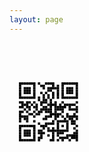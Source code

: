 ```yaml
---
layout: page
---
```



<svg style="margin: 3rem auto" width="33mm" height="33mm" version="1.1" xmlns="http://www.w3.org/2000/svg"><rect x="4mm" y="4mm" width="1mm" height="1mm"/><rect x="5mm" y="4mm" width="1mm" height="1mm"/><rect x="6mm" y="4mm" width="1mm" height="1mm"/><rect x="7mm" y="4mm" width="1mm" height="1mm"/><rect x="8mm" y="4mm" width="1mm" height="1mm"/><rect x="9mm" y="4mm" width="1mm" height="1mm"/><rect x="10mm" y="4mm" width="1mm" height="1mm"/><rect x="12mm" y="4mm" width="1mm" height="1mm"/><rect x="15mm" y="4mm" width="1mm" height="1mm"/><rect x="16mm" y="4mm" width="1mm" height="1mm"/><rect x="17mm" y="4mm" width="1mm" height="1mm"/><rect x="18mm" y="4mm" width="1mm" height="1mm"/><rect x="22mm" y="4mm" width="1mm" height="1mm"/><rect x="23mm" y="4mm" width="1mm" height="1mm"/><rect x="24mm" y="4mm" width="1mm" height="1mm"/><rect x="25mm" y="4mm" width="1mm" height="1mm"/><rect x="26mm" y="4mm" width="1mm" height="1mm"/><rect x="27mm" y="4mm" width="1mm" height="1mm"/><rect x="28mm" y="4mm" width="1mm" height="1mm"/><rect x="4mm" y="5mm" width="1mm" height="1mm"/><rect x="10mm" y="5mm" width="1mm" height="1mm"/><rect x="13mm" y="5mm" width="1mm" height="1mm"/><rect x="14mm" y="5mm" width="1mm" height="1mm"/><rect x="18mm" y="5mm" width="1mm" height="1mm"/><rect x="20mm" y="5mm" width="1mm" height="1mm"/><rect x="22mm" y="5mm" width="1mm" height="1mm"/><rect x="28mm" y="5mm" width="1mm" height="1mm"/><rect x="4mm" y="6mm" width="1mm" height="1mm"/><rect x="6mm" y="6mm" width="1mm" height="1mm"/><rect x="7mm" y="6mm" width="1mm" height="1mm"/><rect x="8mm" y="6mm" width="1mm" height="1mm"/><rect x="10mm" y="6mm" width="1mm" height="1mm"/><rect x="14mm" y="6mm" width="1mm" height="1mm"/><rect x="16mm" y="6mm" width="1mm" height="1mm"/><rect x="17mm" y="6mm" width="1mm" height="1mm"/><rect x="18mm" y="6mm" width="1mm" height="1mm"/><rect x="19mm" y="6mm" width="1mm" height="1mm"/><rect x="20mm" y="6mm" width="1mm" height="1mm"/><rect x="22mm" y="6mm" width="1mm" height="1mm"/><rect x="24mm" y="6mm" width="1mm" height="1mm"/><rect x="25mm" y="6mm" width="1mm" height="1mm"/><rect x="26mm" y="6mm" width="1mm" height="1mm"/><rect x="28mm" y="6mm" width="1mm" height="1mm"/><rect x="4mm" y="7mm" width="1mm" height="1mm"/><rect x="6mm" y="7mm" width="1mm" height="1mm"/><rect x="7mm" y="7mm" width="1mm" height="1mm"/><rect x="8mm" y="7mm" width="1mm" height="1mm"/><rect x="10mm" y="7mm" width="1mm" height="1mm"/><rect x="16mm" y="7mm" width="1mm" height="1mm"/><rect x="17mm" y="7mm" width="1mm" height="1mm"/><rect x="20mm" y="7mm" width="1mm" height="1mm"/><rect x="22mm" y="7mm" width="1mm" height="1mm"/><rect x="24mm" y="7mm" width="1mm" height="1mm"/><rect x="25mm" y="7mm" width="1mm" height="1mm"/><rect x="26mm" y="7mm" width="1mm" height="1mm"/><rect x="28mm" y="7mm" width="1mm" height="1mm"/><rect x="4mm" y="8mm" width="1mm" height="1mm"/><rect x="6mm" y="8mm" width="1mm" height="1mm"/><rect x="7mm" y="8mm" width="1mm" height="1mm"/><rect x="8mm" y="8mm" width="1mm" height="1mm"/><rect x="10mm" y="8mm" width="1mm" height="1mm"/><rect x="13mm" y="8mm" width="1mm" height="1mm"/><rect x="15mm" y="8mm" width="1mm" height="1mm"/><rect x="18mm" y="8mm" width="1mm" height="1mm"/><rect x="20mm" y="8mm" width="1mm" height="1mm"/><rect x="22mm" y="8mm" width="1mm" height="1mm"/><rect x="24mm" y="8mm" width="1mm" height="1mm"/><rect x="25mm" y="8mm" width="1mm" height="1mm"/><rect x="26mm" y="8mm" width="1mm" height="1mm"/><rect x="28mm" y="8mm" width="1mm" height="1mm"/><rect x="4mm" y="9mm" width="1mm" height="1mm"/><rect x="10mm" y="9mm" width="1mm" height="1mm"/><rect x="14mm" y="9mm" width="1mm" height="1mm"/><rect x="16mm" y="9mm" width="1mm" height="1mm"/><rect x="18mm" y="9mm" width="1mm" height="1mm"/><rect x="20mm" y="9mm" width="1mm" height="1mm"/><rect x="22mm" y="9mm" width="1mm" height="1mm"/><rect x="28mm" y="9mm" width="1mm" height="1mm"/><rect x="4mm" y="10mm" width="1mm" height="1mm"/><rect x="5mm" y="10mm" width="1mm" height="1mm"/><rect x="6mm" y="10mm" width="1mm" height="1mm"/><rect x="7mm" y="10mm" width="1mm" height="1mm"/><rect x="8mm" y="10mm" width="1mm" height="1mm"/><rect x="9mm" y="10mm" width="1mm" height="1mm"/><rect x="10mm" y="10mm" width="1mm" height="1mm"/><rect x="12mm" y="10mm" width="1mm" height="1mm"/><rect x="14mm" y="10mm" width="1mm" height="1mm"/><rect x="16mm" y="10mm" width="1mm" height="1mm"/><rect x="18mm" y="10mm" width="1mm" height="1mm"/><rect x="20mm" y="10mm" width="1mm" height="1mm"/><rect x="22mm" y="10mm" width="1mm" height="1mm"/><rect x="23mm" y="10mm" width="1mm" height="1mm"/><rect x="24mm" y="10mm" width="1mm" height="1mm"/><rect x="25mm" y="10mm" width="1mm" height="1mm"/><rect x="26mm" y="10mm" width="1mm" height="1mm"/><rect x="27mm" y="10mm" width="1mm" height="1mm"/><rect x="28mm" y="10mm" width="1mm" height="1mm"/><rect x="12mm" y="11mm" width="1mm" height="1mm"/><rect x="14mm" y="11mm" width="1mm" height="1mm"/><rect x="15mm" y="11mm" width="1mm" height="1mm"/><rect x="17mm" y="11mm" width="1mm" height="1mm"/><rect x="4mm" y="12mm" width="1mm" height="1mm"/><rect x="5mm" y="12mm" width="1mm" height="1mm"/><rect x="7mm" y="12mm" width="1mm" height="1mm"/><rect x="8mm" y="12mm" width="1mm" height="1mm"/><rect x="10mm" y="12mm" width="1mm" height="1mm"/><rect x="13mm" y="12mm" width="1mm" height="1mm"/><rect x="14mm" y="12mm" width="1mm" height="1mm"/><rect x="15mm" y="12mm" width="1mm" height="1mm"/><rect x="17mm" y="12mm" width="1mm" height="1mm"/><rect x="19mm" y="12mm" width="1mm" height="1mm"/><rect x="22mm" y="12mm" width="1mm" height="1mm"/><rect x="28mm" y="12mm" width="1mm" height="1mm"/><rect x="5mm" y="13mm" width="1mm" height="1mm"/><rect x="6mm" y="13mm" width="1mm" height="1mm"/><rect x="7mm" y="13mm" width="1mm" height="1mm"/><rect x="9mm" y="13mm" width="1mm" height="1mm"/><rect x="11mm" y="13mm" width="1mm" height="1mm"/><rect x="13mm" y="13mm" width="1mm" height="1mm"/><rect x="16mm" y="13mm" width="1mm" height="1mm"/><rect x="17mm" y="13mm" width="1mm" height="1mm"/><rect x="18mm" y="13mm" width="1mm" height="1mm"/><rect x="19mm" y="13mm" width="1mm" height="1mm"/><rect x="21mm" y="13mm" width="1mm" height="1mm"/><rect x="23mm" y="13mm" width="1mm" height="1mm"/><rect x="24mm" y="13mm" width="1mm" height="1mm"/><rect x="25mm" y="13mm" width="1mm" height="1mm"/><rect x="26mm" y="13mm" width="1mm" height="1mm"/><rect x="27mm" y="13mm" width="1mm" height="1mm"/><rect x="4mm" y="14mm" width="1mm" height="1mm"/><rect x="5mm" y="14mm" width="1mm" height="1mm"/><rect x="7mm" y="14mm" width="1mm" height="1mm"/><rect x="8mm" y="14mm" width="1mm" height="1mm"/><rect x="10mm" y="14mm" width="1mm" height="1mm"/><rect x="11mm" y="14mm" width="1mm" height="1mm"/><rect x="14mm" y="14mm" width="1mm" height="1mm"/><rect x="15mm" y="14mm" width="1mm" height="1mm"/><rect x="17mm" y="14mm" width="1mm" height="1mm"/><rect x="19mm" y="14mm" width="1mm" height="1mm"/><rect x="20mm" y="14mm" width="1mm" height="1mm"/><rect x="21mm" y="14mm" width="1mm" height="1mm"/><rect x="22mm" y="14mm" width="1mm" height="1mm"/><rect x="23mm" y="14mm" width="1mm" height="1mm"/><rect x="25mm" y="14mm" width="1mm" height="1mm"/><rect x="28mm" y="14mm" width="1mm" height="1mm"/><rect x="6mm" y="15mm" width="1mm" height="1mm"/><rect x="8mm" y="15mm" width="1mm" height="1mm"/><rect x="11mm" y="15mm" width="1mm" height="1mm"/><rect x="13mm" y="15mm" width="1mm" height="1mm"/><rect x="14mm" y="15mm" width="1mm" height="1mm"/><rect x="15mm" y="15mm" width="1mm" height="1mm"/><rect x="16mm" y="15mm" width="1mm" height="1mm"/><rect x="17mm" y="15mm" width="1mm" height="1mm"/><rect x="19mm" y="15mm" width="1mm" height="1mm"/><rect x="20mm" y="15mm" width="1mm" height="1mm"/><rect x="21mm" y="15mm" width="1mm" height="1mm"/><rect x="22mm" y="15mm" width="1mm" height="1mm"/><rect x="25mm" y="15mm" width="1mm" height="1mm"/><rect x="26mm" y="15mm" width="1mm" height="1mm"/><rect x="27mm" y="15mm" width="1mm" height="1mm"/><rect x="28mm" y="15mm" width="1mm" height="1mm"/><rect x="4mm" y="16mm" width="1mm" height="1mm"/><rect x="5mm" y="16mm" width="1mm" height="1mm"/><rect x="7mm" y="16mm" width="1mm" height="1mm"/><rect x="10mm" y="16mm" width="1mm" height="1mm"/><rect x="12mm" y="16mm" width="1mm" height="1mm"/><rect x="13mm" y="16mm" width="1mm" height="1mm"/><rect x="15mm" y="16mm" width="1mm" height="1mm"/><rect x="16mm" y="16mm" width="1mm" height="1mm"/><rect x="17mm" y="16mm" width="1mm" height="1mm"/><rect x="19mm" y="16mm" width="1mm" height="1mm"/><rect x="22mm" y="16mm" width="1mm" height="1mm"/><rect x="28mm" y="16mm" width="1mm" height="1mm"/><rect x="4mm" y="17mm" width="1mm" height="1mm"/><rect x="8mm" y="17mm" width="1mm" height="1mm"/><rect x="9mm" y="17mm" width="1mm" height="1mm"/><rect x="11mm" y="17mm" width="1mm" height="1mm"/><rect x="12mm" y="17mm" width="1mm" height="1mm"/><rect x="17mm" y="17mm" width="1mm" height="1mm"/><rect x="18mm" y="17mm" width="1mm" height="1mm"/><rect x="19mm" y="17mm" width="1mm" height="1mm"/><rect x="20mm" y="17mm" width="1mm" height="1mm"/><rect x="21mm" y="17mm" width="1mm" height="1mm"/><rect x="24mm" y="17mm" width="1mm" height="1mm"/><rect x="27mm" y="17mm" width="1mm" height="1mm"/><rect x="4mm" y="18mm" width="1mm" height="1mm"/><rect x="5mm" y="18mm" width="1mm" height="1mm"/><rect x="6mm" y="18mm" width="1mm" height="1mm"/><rect x="7mm" y="18mm" width="1mm" height="1mm"/><rect x="10mm" y="18mm" width="1mm" height="1mm"/><rect x="15mm" y="18mm" width="1mm" height="1mm"/><rect x="16mm" y="18mm" width="1mm" height="1mm"/><rect x="17mm" y="18mm" width="1mm" height="1mm"/><rect x="19mm" y="18mm" width="1mm" height="1mm"/><rect x="20mm" y="18mm" width="1mm" height="1mm"/><rect x="22mm" y="18mm" width="1mm" height="1mm"/><rect x="24mm" y="18mm" width="1mm" height="1mm"/><rect x="25mm" y="18mm" width="1mm" height="1mm"/><rect x="26mm" y="18mm" width="1mm" height="1mm"/><rect x="27mm" y="18mm" width="1mm" height="1mm"/><rect x="28mm" y="18mm" width="1mm" height="1mm"/><rect x="4mm" y="19mm" width="1mm" height="1mm"/><rect x="6mm" y="19mm" width="1mm" height="1mm"/><rect x="7mm" y="19mm" width="1mm" height="1mm"/><rect x="14mm" y="19mm" width="1mm" height="1mm"/><rect x="15mm" y="19mm" width="1mm" height="1mm"/><rect x="19mm" y="19mm" width="1mm" height="1mm"/><rect x="23mm" y="19mm" width="1mm" height="1mm"/><rect x="25mm" y="19mm" width="1mm" height="1mm"/><rect x="26mm" y="19mm" width="1mm" height="1mm"/><rect x="28mm" y="19mm" width="1mm" height="1mm"/><rect x="4mm" y="20mm" width="1mm" height="1mm"/><rect x="7mm" y="20mm" width="1mm" height="1mm"/><rect x="10mm" y="20mm" width="1mm" height="1mm"/><rect x="18mm" y="20mm" width="1mm" height="1mm"/><rect x="20mm" y="20mm" width="1mm" height="1mm"/><rect x="21mm" y="20mm" width="1mm" height="1mm"/><rect x="22mm" y="20mm" width="1mm" height="1mm"/><rect x="23mm" y="20mm" width="1mm" height="1mm"/><rect x="24mm" y="20mm" width="1mm" height="1mm"/><rect x="26mm" y="20mm" width="1mm" height="1mm"/><rect x="27mm" y="20mm" width="1mm" height="1mm"/><rect x="12mm" y="21mm" width="1mm" height="1mm"/><rect x="15mm" y="21mm" width="1mm" height="1mm"/><rect x="16mm" y="21mm" width="1mm" height="1mm"/><rect x="17mm" y="21mm" width="1mm" height="1mm"/><rect x="18mm" y="21mm" width="1mm" height="1mm"/><rect x="20mm" y="21mm" width="1mm" height="1mm"/><rect x="24mm" y="21mm" width="1mm" height="1mm"/><rect x="26mm" y="21mm" width="1mm" height="1mm"/><rect x="27mm" y="21mm" width="1mm" height="1mm"/><rect x="4mm" y="22mm" width="1mm" height="1mm"/><rect x="5mm" y="22mm" width="1mm" height="1mm"/><rect x="6mm" y="22mm" width="1mm" height="1mm"/><rect x="7mm" y="22mm" width="1mm" height="1mm"/><rect x="8mm" y="22mm" width="1mm" height="1mm"/><rect x="9mm" y="22mm" width="1mm" height="1mm"/><rect x="10mm" y="22mm" width="1mm" height="1mm"/><rect x="13mm" y="22mm" width="1mm" height="1mm"/><rect x="14mm" y="22mm" width="1mm" height="1mm"/><rect x="15mm" y="22mm" width="1mm" height="1mm"/><rect x="20mm" y="22mm" width="1mm" height="1mm"/><rect x="22mm" y="22mm" width="1mm" height="1mm"/><rect x="24mm" y="22mm" width="1mm" height="1mm"/><rect x="28mm" y="22mm" width="1mm" height="1mm"/><rect x="4mm" y="23mm" width="1mm" height="1mm"/><rect x="10mm" y="23mm" width="1mm" height="1mm"/><rect x="14mm" y="23mm" width="1mm" height="1mm"/><rect x="16mm" y="23mm" width="1mm" height="1mm"/><rect x="18mm" y="23mm" width="1mm" height="1mm"/><rect x="20mm" y="23mm" width="1mm" height="1mm"/><rect x="24mm" y="23mm" width="1mm" height="1mm"/><rect x="27mm" y="23mm" width="1mm" height="1mm"/><rect x="4mm" y="24mm" width="1mm" height="1mm"/><rect x="6mm" y="24mm" width="1mm" height="1mm"/><rect x="7mm" y="24mm" width="1mm" height="1mm"/><rect x="8mm" y="24mm" width="1mm" height="1mm"/><rect x="10mm" y="24mm" width="1mm" height="1mm"/><rect x="12mm" y="24mm" width="1mm" height="1mm"/><rect x="13mm" y="24mm" width="1mm" height="1mm"/><rect x="16mm" y="24mm" width="1mm" height="1mm"/><rect x="17mm" y="24mm" width="1mm" height="1mm"/><rect x="18mm" y="24mm" width="1mm" height="1mm"/><rect x="19mm" y="24mm" width="1mm" height="1mm"/><rect x="20mm" y="24mm" width="1mm" height="1mm"/><rect x="21mm" y="24mm" width="1mm" height="1mm"/><rect x="22mm" y="24mm" width="1mm" height="1mm"/><rect x="23mm" y="24mm" width="1mm" height="1mm"/><rect x="24mm" y="24mm" width="1mm" height="1mm"/><rect x="28mm" y="24mm" width="1mm" height="1mm"/><rect x="4mm" y="25mm" width="1mm" height="1mm"/><rect x="6mm" y="25mm" width="1mm" height="1mm"/><rect x="7mm" y="25mm" width="1mm" height="1mm"/><rect x="8mm" y="25mm" width="1mm" height="1mm"/><rect x="10mm" y="25mm" width="1mm" height="1mm"/><rect x="12mm" y="25mm" width="1mm" height="1mm"/><rect x="13mm" y="25mm" width="1mm" height="1mm"/><rect x="14mm" y="25mm" width="1mm" height="1mm"/><rect x="18mm" y="25mm" width="1mm" height="1mm"/><rect x="20mm" y="25mm" width="1mm" height="1mm"/><rect x="21mm" y="25mm" width="1mm" height="1mm"/><rect x="22mm" y="25mm" width="1mm" height="1mm"/><rect x="27mm" y="25mm" width="1mm" height="1mm"/><rect x="28mm" y="25mm" width="1mm" height="1mm"/><rect x="4mm" y="26mm" width="1mm" height="1mm"/><rect x="6mm" y="26mm" width="1mm" height="1mm"/><rect x="7mm" y="26mm" width="1mm" height="1mm"/><rect x="8mm" y="26mm" width="1mm" height="1mm"/><rect x="10mm" y="26mm" width="1mm" height="1mm"/><rect x="13mm" y="26mm" width="1mm" height="1mm"/><rect x="16mm" y="26mm" width="1mm" height="1mm"/><rect x="18mm" y="26mm" width="1mm" height="1mm"/><rect x="20mm" y="26mm" width="1mm" height="1mm"/><rect x="24mm" y="26mm" width="1mm" height="1mm"/><rect x="25mm" y="26mm" width="1mm" height="1mm"/><rect x="26mm" y="26mm" width="1mm" height="1mm"/><rect x="27mm" y="26mm" width="1mm" height="1mm"/><rect x="28mm" y="26mm" width="1mm" height="1mm"/><rect x="4mm" y="27mm" width="1mm" height="1mm"/><rect x="10mm" y="27mm" width="1mm" height="1mm"/><rect x="12mm" y="27mm" width="1mm" height="1mm"/><rect x="13mm" y="27mm" width="1mm" height="1mm"/><rect x="18mm" y="27mm" width="1mm" height="1mm"/><rect x="21mm" y="27mm" width="1mm" height="1mm"/><rect x="22mm" y="27mm" width="1mm" height="1mm"/><rect x="23mm" y="27mm" width="1mm" height="1mm"/><rect x="24mm" y="27mm" width="1mm" height="1mm"/><rect x="26mm" y="27mm" width="1mm" height="1mm"/><rect x="27mm" y="27mm" width="1mm" height="1mm"/><rect x="28mm" y="27mm" width="1mm" height="1mm"/><rect x="4mm" y="28mm" width="1mm" height="1mm"/><rect x="5mm" y="28mm" width="1mm" height="1mm"/><rect x="6mm" y="28mm" width="1mm" height="1mm"/><rect x="7mm" y="28mm" width="1mm" height="1mm"/><rect x="8mm" y="28mm" width="1mm" height="1mm"/><rect x="9mm" y="28mm" width="1mm" height="1mm"/><rect x="10mm" y="28mm" width="1mm" height="1mm"/><rect x="12mm" y="28mm" width="1mm" height="1mm"/><rect x="17mm" y="28mm" width="1mm" height="1mm"/><rect x="18mm" y="28mm" width="1mm" height="1mm"/><rect x="20mm" y="28mm" width="1mm" height="1mm"/><rect x="22mm" y="28mm" width="1mm" height="1mm"/><rect x="25mm" y="28mm" width="1mm" height="1mm"/><rect x="28mm" y="28mm" width="1mm" height="1mm"/></svg>

